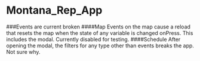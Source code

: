 # Montana_Rep_App

###Events are current broken
####Map 
Events on the map cause a reload that resets the map when the state of any variable is changed onPress. This includes the modal. Currently disabled for testing.
####Schedule
After opening the modal, the filters for any type other than events breaks the app. Not sure why.

